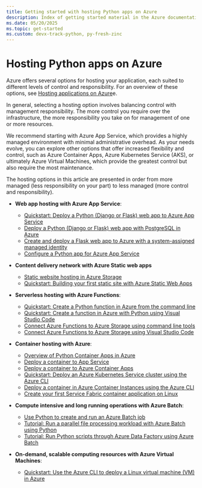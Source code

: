 ```yaml
---
title: Getting started with hosting Python apps on Azure
description: Index of getting started material in the Azure documentation for hosting Python app code.
ms.date: 05/20/2025
ms.topic: get-started
ms.custom: devx-track-python, py-fresh-zinc
---
```


# Hosting Python apps on Azure

Azure offers several options for hosting your application, each suited to different levels of control and responsibility. For an overview of these options, see [Hosting applications on Azure](../intro/hosting-apps-on-azure.md)e.

In general, selecting a hosting option involves balancing control with management responsibility. The more control you require over the infrastructure, the more responsibility you take on for management of one or more resources.

We recommend starting with Azure App Service, which provides a highly managed environment with minimal administrative overhead. As your needs evolve, you can explore other options that offer increased flexibility and control, such as Azure Container Apps, Azure Kubernetes Service (AKS), or ultimately Azure Virtual Machines, which provide the greatest control but also require the most maintenance.

The hosting options in this article are presented in order from more managed (less responsibility on your part) to less managed (more control and responsibility).

- **Web app hosting with Azure App Service**:
  - [Quickstart: Deploy a Python (Django or Flask) web app to Azure App Service](/azure/app-service/quickstart-python?toc=/azure/developer/python/toc.json&bc=/azure/developer/breadcrumb/toc.json)
  - [Deploy a Python (Django or Flask) web app with PostgreSQL in Azure](/azure/app-service/tutorial-python-postgresql-app?toc=/azure/developer/python/toc.json&bc=/azure/developer/breadcrumb/toc.json)
  - [Create and deploy a Flask web app to Azure with a system-assigned managed identity](./tutorial-python-managed-identity-cli.md)
  - [Configure a Python app for Azure App Service](/azure/app-service/configure-language-python)

- **Content delivery network with Azure Static web apps**
  - [Static website hosting in Azure Storage](/azure/storage/blobs/storage-blob-static-website?toc=/azure/developer/python/toc.json&bc=/azure/developer/breadcrumb/toc.json)
  - [Quickstart: Building your first static site with Azure Static Web Apps](/azure/static-web-apps/getting-started?toc=/azure/developer/python/toc.json&bc=/azure/developer/breadcrumb/toc.json)

- **Serverless hosting with Azure Functions**:
  - [Quickstart: Create a Python function in Azure from the command line](/azure/azure-functions/create-first-function-cli-python)
  - [Quickstart: Create a function in Azure with Python using Visual Studio Code](/azure/azure-functions/create-first-function-vs-code-python)
  - [Connect Azure Functions to Azure Storage using command line tools](/azure/azure-functions/functions-add-output-binding-storage-queue-cli?tabs=bash%2Cbrowser&pivots=programming-language-python)
  - [Connect Azure Functions to Azure Storage using Visual Studio Code](/azure/azure-functions/functions-add-output-binding-storage-queue-vs-code?pivots=programming-language-python)
  
- **Container hosting with Azure**:
  - [Overview of Python Container Apps in Azure](./containers-in-azure-overview-python.md)
  - [Deploy a container to App Service](./tutorial-containerize-deploy-python-web-app-azure-01.md)
  - [Deploy a container to Azure Container Apps](./tutorial-deploy-python-web-app-azure-container-apps-01.md)
  - [Quickstart: Deploy an Azure Kubernetes Service cluster using the Azure CLI](/azure/aks/learn/quick-kubernetes-deploy-cli?toc=/azure/developer/python/toc.json&bc=/azure/developer/python/breadcrumb/toc.json)
  - [Deploy a container in Azure Container Instances using the Azure CLI](/azure/container-instances/container-instances-quickstart)
  - [Create your first Service Fabric container application on Linux](/azure/service-fabric/service-fabric-get-started-containers-linux)

- **Compute intensive and long running operations with Azure Batch**:
  - [Use Python to create and run an Azure Batch job](/azure/batch/quick-run-python)
  - [Tutorial: Run a parallel file processing workload with Azure Batch using Python](/azure/batch/tutorial-parallel-python)
  - [Tutorial: Run Python scripts through Azure Data Factory using Azure Batch](/azure/batch/tutorial-run-python-batch-azure-data-factory)

- **On-demand, scalable computing resources with Azure Virtual Machines**:
  - [Quickstart: Use the Azure CLI to deploy a Linux virtual machine (VM) in Azure](/azure/virtual-machines/linux/quick-create-cli)
